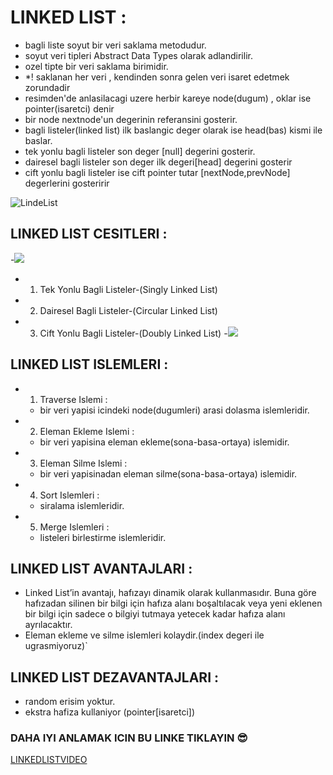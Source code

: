 # LINKED LIST :
- bagli liste soyut bir veri saklama metodudur.
- soyut veri tipleri Abstract Data Types olarak adlandirilir.
- ozel tipte bir veri saklama birimidir.
- *! saklanan her veri , kendinden sonra gelen veri isaret edetmek zorundadir
- resimden'de anlasilacagi uzere herbir kareye node(dugum) , oklar ise pointer(isaretci) denir
- bir node nextnode'un degerinin referansini gosterir.
- bagli listeler(linked list) ilk baslangic deger olarak ise head(bas) kismi ile baslar.
- tek yonlu bagli listeler son deger [null] degerini gosterir.
- dairesel bagli listeler son deger ilk degeri[head] degerini gosterir
- cift yonlu bagli listeler ise cift pointer tutar [nextNode,prevNode] degerlerini gosteririr

![LindeList](https://i1.wp.com/gokhan-gokalp.com/wp-content/uploads/2015/06/singly.jpeg?ssl=1])

## LINKED LIST CESITLERI :
   -![](http://www.bilgisayarkavramlari.com/wp-content/uploads/050911_1332_BalListel1.png)
  - 1. Tek Yonlu Bagli Listeler-(Singly Linked List)
  - 2. Dairesel Bagli Listeler-(Circular Linked List)
  - 3. Cift Yonlu Bagli Listeler-(Doubly Linked List)
      -![](http://bilgisayarkavramlari.com/wp-content/uploads/2007/05/doublylinkedlist.png) 

## LINKED LIST ISLEMLERI :

  - 1. Traverse Islemi :
    - bir veri yapisi icindeki node(dugumleri) arasi dolasma islemleridir.
  - 2. Eleman Ekleme Islemi :
    - bir veri yapisina eleman ekleme(sona-basa-ortaya) islemidir.
  - 3. Eleman Silme Islemi :
    - bir veri yapisinadan eleman silme(sona-basa-ortaya) islemidir.
  - 4. Sort Islemleri :
    - siralama islemleridir.
  - 5. Merge Islemleri :
    - listeleri birlestirme islemleridir.

## LINKED LIST AVANTAJLARI :

  - Linked List’in avantajı, hafızayı dinamik olarak kullanmasıdır. Buna göre hafızadan silinen bir bilgi için hafıza alanı boşaltılacak veya yeni eklenen bir bilgi için sadece o bilgiyi tutmaya yetecek kadar hafıza alanı ayrılacaktır.
  - Eleman ekleme ve silme islemleri kolaydir.(index degeri ile ugrasmiyoruz)`

## LINKED LIST DEZAVANTAJLARI :
  - random erisim yoktur.
  - ekstra hafiza kullaniyor (pointer[isaretci])

### DAHA IYI ANLAMAK ICIN BU LINKE TIKLAYIN 😎
[LINKEDLISTVIDEO](https://visualgo.net)
